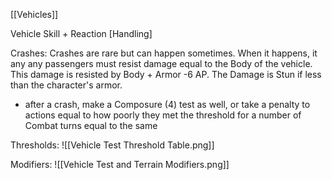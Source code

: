 [[Vehicles]]

Vehicle Skill + Reaction [Handling]

Crashes:
Crashes are rare but can happen sometimes. When it happens, it any any passengers must resist damage equal to the Body of the vehicle. This damage is resisted by Body + Armor -6 AP. The Damage is Stun if less than the character's armor.
- after a crash, make a Composure (4) test as well, or take a penalty to actions equal to how poorly they met the threshold for a number of Combat turns equal to the same

Thresholds:
![[Vehicle Test Threshold Table.png]]

Modifiers:
![[Vehicle Test and Terrain Modifiers.png]]